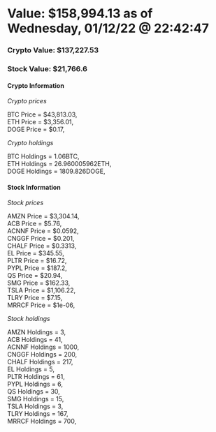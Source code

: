 # Value: $158,994.13 as of Wednesday, 01/12/22 @ 22:42:47 

### Crypto Value: $137,227.53

### Stock Value: $21,766.6

#### Crypto Information 
*Crypto prices* 

BTC Price = $43,813.03,  
ETH Price = $3,356.01,  
DOGE Price = $0.17,  


*Crypto holdings* 

BTC Holdings = 1.06BTC,  
ETH Holdings = 26.960005962ETH,  
DOGE Holdings = 1809.826DOGE,  


#### Stock Information 

*Stock prices* 

AMZN Price = $3,304.14,  
ACB Price = $5.76,  
ACNNF Price = $0.0592,  
CNGGF Price = $0.201,  
CHALF Price = $0.3313,  
EL Price = $345.55,  
PLTR Price = $16.72,  
PYPL Price = $187.2,  
QS Price = $20.94,  
SMG Price = $162.33,  
TSLA Price = $1,106.22,  
TLRY Price = $7.15,  
MRRCF Price = $1e-06,  


*Stock holdings* 

AMZN Holdings = 3,  
ACB Holdings = 41,  
ACNNF Holdings = 1000,  
CNGGF Holdings = 200,  
CHALF Holdings = 217,  
EL Holdings = 5,  
PLTR Holdings = 61,  
PYPL Holdings = 6,  
QS Holdings = 30,  
SMG Holdings = 15,  
TSLA Holdings = 3,  
TLRY Holdings = 167,  
MRRCF Holdings = 700,  


